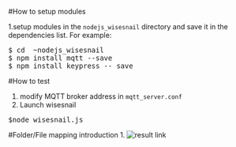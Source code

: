 #How to setup modules

1.setup modules in the `nodejs_wisesnail` directory and save it in the dependencies list. For example:
<pre>
$ cd  ~nodejs_wisesnail
$ npm install mqtt --save
$ npm install keypress -- save
</pre>

#How to test
1. modify MQTT broker address in `mqtt_server.conf`
2. Launch wisesnail
<pre>
$node wisesnail.js
</pre>

#Folder/File mapping introduction
1.
![result link](https://github.com/ivan0124/my-study/blob/master/nodejs_wisesnail/images/20161011_nodejs_wisesnail_1.png)
